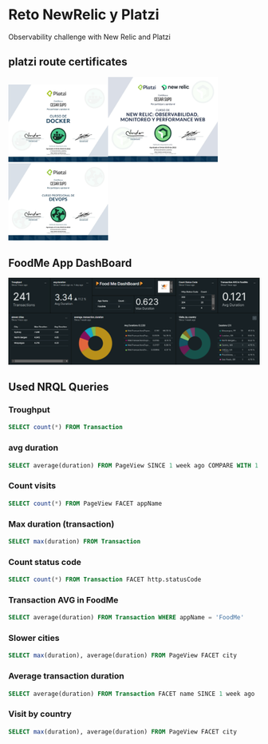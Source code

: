 # Reto NewRelic y Platzi
Observability challenge with New Relic and Platzi

## platzi route certificates

<img src="src/diploma-docker.jpg" alt="drawing" width="200"/><img src="src/diploma-new-relic.jpg" alt="drawing" width="220"/><img src="src/diploma-devops.jpg" alt="drawing" width="200"/>

## FoodMe App DashBoard

![dashboard](src/dashboard.png)

## Used NRQL Queries

### Troughput
```sql
SELECT count(*) FROM Transaction
```

### avg duration
```sql
SELECT average(duration) FROM PageView SINCE 1 week ago COMPARE WITH 1 day ago
```

### Count visits
```sql
SELECT count(*) FROM PageView FACET appName 
```

### Max duration (transaction)
```sql
SELECT max(duration) FROM Transaction 
```

### Count status code
```sql
SELECT count(*) FROM Transaction FACET http.statusCode
```

### Transaction AVG in FoodMe
```sql
SELECT average(duration) FROM Transaction WHERE appName = 'FoodMe'
```

### Slower cities
```sql
SELECT max(duration), average(duration) FROM PageView FACET city
```

### Average transaction duration
```sql
SELECT average(duration) FROM Transaction FACET name SINCE 1 week ago
```

### Visit by country
```sql
SELECT max(duration), average(duration) FROM PageView FACET city
```